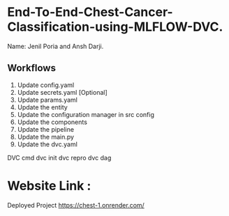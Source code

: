 # End-To-End-Chest-Cancer-Classification-using-MLFLOW-DVC.

Name: Jenil Poria and Ansh Darji.

## Workflows


1. Update config.yaml
2. Update secrets.yaml [Optional]
3. Update params.yaml
4. Update the entity
5. Update the configuration manager in src config
6. Update the components
7. Update the pipeline
8. Update the main.py
9. Update the dvc.yaml  



DVC cmd
dvc init
dvc repro
dvc dag

# Website Link : 
Deployed Project
https://chest-1.onrender.com/
